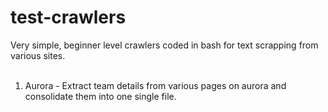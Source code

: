 # test-crawlers
Very simple, beginner level crawlers coded in bash for text scrapping from various sites.</br></br>
1. Aurora - Extract team details from various pages on aurora and consolidate them into one single file.
